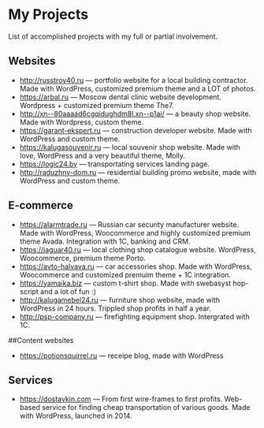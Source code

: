 # My Projects
List of accomplished projects with my full or partial involvement.

## Websites
- http://russtroy40.ru — portfolio website for a local building contractor. Made with WordPress, customized premium theme and a LOT of photos.
- https://arbal.ru — Moscow dental clinic website development. Wordpress + customized premium theme The7.
- http://xn--80aaaad6cgqidughdm8l.xn--p1ai/ — a beauty shop website. Made with Wordpress, custom theme.
- https://garant-ekspert.ru — construction developer website. Made with WordPress and custom theme.
- https://kalugasouvenir.ru — local souvenir shop website. Made with love, WordPress and a very beautiful theme, Molly.
- https://logic24.by — transportating services landing page.
- http://raduzhny-dom.ru — residential building promo website, made with WordPress and custom theme.

## E-commerce
- https://alarmtrade.ru — Russian car security manufacturer website. Made with WordPress, Woocommerce and highly customized premium theme Avada. Integration with 1C, banking and CRM.
- https://jaguar40.ru — local clothing shop catalogue website. WordPress, Woocommerce, premium theme Porto.
- https://avto-halyava.ru — car accessories shop. Made with WordPress, Woocommerce and customized premuim theme + 1C integration.
- https://yamaika.biz — custom t-shirt shop. Made with swebasyst hop-script and a lot of fun :)
- http://kalugamebel24.ru — furniture shop website, made with WordPress in 24 hours. Trippled shop profits in half a year.
- http://psp-company.ru — firefighting equipment shop. Intergrated with 1C.

##Content websites
- https://potionsquirrel.ru — receipe blog, made with WordPress

## Services
- https://dostavkin.com — From first wire-frames to first profits. Web-based service for finding cheap transportation of various goods. Made with WordPress, launched in 2014.
